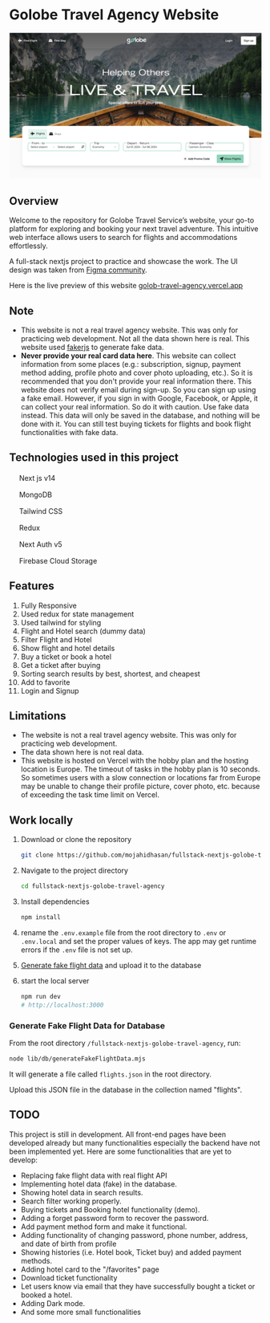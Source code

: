 # Golobe Travel Agency Website

![Home Screen Golobe Travel Agency](/preview.jpg)

## Overview

Welcome to the repository for Golobe Travel Service’s website, your go-to platform for exploring and booking your next travel adventure. This intuitive web interface allows users to search for flights and accommodations effortlessly.

A full-stack nextjs project to practice and showcase the work. The UI design was taken from [Figma community](https://www.figma.com/community/file/1182308758714734501/golobe-travel-agency-website).

Here is the live preview of this website [golob-travel-agency.vercel.app](https://golob-travel-agency.vercel.app)

## Note

- This website is not a real travel agency website. This was only for practicing web development. Not all the data shown here is real. This website used [fakerjs](https://fakerjs.dev/) to generate fake data.
- **Never provide your real card data here**. This website can collect information from some places (e.g.: subscription, signup, payment method adding, profile photo and cover photo uploading, etc.). So it is recommended that you don't provide your real information there. This website does not verify email during sign-up. So you can sign up using a fake email. However, if you sign in with Google, Facebook, or Apple, it can collect your real information. So do it with caution. Use fake data instead. This data will only be saved in the database, and nothing will be done with it. You can still test buying tickets for flights and book flight functionalities with fake data.

## Technologies used in this project

<img src="https://nextjs.org/favicon.ico" width="16" height="16"> Next js v14

<img src="https://www.mongodb.com/assets/images/global/favicon.ico" width="16" height="16"> MongoDB

<img src="https://tailwindcss.com/favicons/favicon-32x32.png?v=3" width="16" height="16"> Tailwind CSS

<img src="https://redux.js.org/img/favicon/favicon.ico" width="16" height="16"> Redux

<img src="https://authjs.dev/favicon-32x32.png" width="16" height="16"> Next Auth v5

<img src="https://www.gstatic.com/mobilesdk/240501_mobilesdk/firebase_96dp.png" width="16" height="16"> Firebase Cloud Storage

## Features

1. Fully Responsive
2. Used redux for state management
3. Used tailwind for styling
4. Flight and Hotel search (dummy data)
5. Filter Flight and Hotel
6. Show flight and hotel details
7. Buy a ticket or book a hotel
8. Get a ticket after buying
9. Sorting search results by best, shortest, and cheapest
10. Add to favorite
11. Login and Signup

## Limitations

- The website is not a real travel agency website. This was only for practicing web development.
- The data shown here is not real data.
- This website is hosted on Vercel with the hobby plan and the hosting location is Europe. The timeout of tasks in the hobby plan is 10 seconds. So sometimes users with a slow connection or locations far from Europe may be unable to change their profile picture, cover photo, etc. because of exceeding the task time limit on Vercel.

## Work locally

1. Download or clone the repository

   ```sh
   git clone https://github.com/mojahidhasan/fullstack-nextjs-golobe-travel-agency.git
   ```

2. Navigate to the project directory

   ```sh
   cd fullstack-nextjs-golobe-travel-agency
   ```

3. Install dependencies

   ```sh
   npm install
   ```

4. rename the `.env.example` file from the root directory to `.env` or `.env.local` and set the proper values of keys. The app may get runtime errors if the `.env` file is not set up.
5. [Generate fake flight data](#generate-fake-flight-data-for-database) and upload it to the database
6. start the local server

   ```sh
   npm run dev
   # http://localhost:3000
   ```

### Generate Fake Flight Data for Database

From the root directory `/fullstack-nextjs-golobe-travel-agency`, run:

```bash
node lib/db/generateFakeFlightData.mjs
```

It will generate a file called `flights.json` in the root directory.

Upload this JSON file in the database in the collection named "flights".

## TODO

This project is still in development. All front-end pages have been developed already but many functionalities especially the backend have not been implemented yet. Here are some functionalities that are yet to develop:

- Replacing fake flight data with real flight API
- Implementing hotel data (fake) in the database.
- Showing hotel data in search results.
- Search filter working properly.
- Buying tickets and Booking hotel functionality (demo).
- Adding a forget password form to recover the password.
- Add payment method form and make it functional.
- Adding functionality of changing password, phone number, address, and date of birth from profile
- Showing histories (i.e. Hotel book, Ticket buy) and added payment methods.
- Adding hotel card to the "/favorites" page
- Download ticket functionality
- Let users know via email that they have successfully bought a ticket or booked a hotel.
- Adding Dark mode.
- And some more small functionalities
